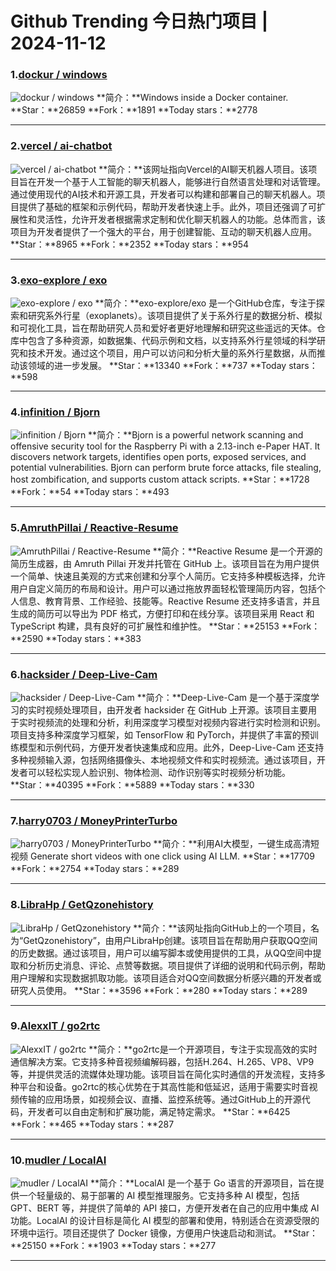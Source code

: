 # Github Trending 今日热门项目 | 2024-11-12
### 1.[dockur / windows](https://github.com/dockur/windows)

![dockur / windows](https://repository-images.githubusercontent.com/743140652/69c0c16a-9695-484e-861e-9b07c0507f45)
**简介：**Windows inside a Docker container.
**Star：**26859
**Fork：**1891
**Today stars：**2778

---

### 2.[vercel / ai-chatbot](https://github.com/vercel/ai-chatbot)

![vercel / ai-chatbot](https://opengraph.githubassets.com/e5ff660b16a77493ac2f0adf9e22944c8c6d8e65e816607f3629d360aa1c5ed2/vercel/ai-chatbot)
**简介：**该网址指向Vercel的AI聊天机器人项目。该项目旨在开发一个基于人工智能的聊天机器人，能够进行自然语言处理和对话管理。通过使用现代的AI技术和开源工具，开发者可以构建和部署自己的聊天机器人。项目提供了基础的框架和示例代码，帮助开发者快速上手。此外，项目还强调了可扩展性和灵活性，允许开发者根据需求定制和优化聊天机器人的功能。总体而言，该项目为开发者提供了一个强大的平台，用于创建智能、互动的聊天机器人应用。
**Star：**8965
**Fork：**2352
**Today stars：**954

---

### 3.[exo-explore / exo](https://github.com/exo-explore/exo)

![exo-explore / exo](https://opengraph.githubassets.com/1abdb53c0155b55979a908407a1dbdcc63a26363c98352cb72d03e0e8656fe0c/exo-explore/exo)
**简介：**exo-explore/exo 是一个GitHub仓库，专注于探索和研究系外行星（exoplanets）。该项目提供了关于系外行星的数据分析、模拟和可视化工具，旨在帮助研究人员和爱好者更好地理解和研究这些遥远的天体。仓库中包含了多种资源，如数据集、代码示例和文档，以支持系外行星领域的科学研究和技术开发。通过这个项目，用户可以访问和分析大量的系外行星数据，从而推动该领域的进一步发展。
**Star：**13340
**Fork：**737
**Today stars：**598

---

### 4.[infinition / Bjorn](https://github.com/infinition/Bjorn)

![infinition / Bjorn](https://repository-images.githubusercontent.com/809326864/0fe34573-8870-470b-a735-f515248200c0)
**简介：**Bjorn is a powerful network scanning and offensive security tool for the Raspberry Pi with a 2.13-inch e-Paper HAT. It discovers network targets, identifies open ports, exposed services, and potential vulnerabilities. Bjorn can perform brute force attacks, file stealing, host zombification, and supports custom attack scripts.
**Star：**1728
**Fork：**54
**Today stars：**493

---

### 5.[AmruthPillai / Reactive-Resume](https://github.com/AmruthPillai/Reactive-Resume)

![AmruthPillai / Reactive-Resume](https://repository-images.githubusercontent.com/249995750/7d64eb6a-d1d4-4bb2-8f54-59b5505fc6dc)
**简介：**Reactive Resume 是一个开源的简历生成器，由 Amruth Pillai 开发并托管在 GitHub 上。该项目旨在为用户提供一个简单、快速且美观的方式来创建和分享个人简历。它支持多种模板选择，允许用户自定义简历的布局和设计。用户可以通过拖放界面轻松管理简历内容，包括个人信息、教育背景、工作经验、技能等。Reactive Resume 还支持多语言，并且生成的简历可以导出为 PDF 格式，方便打印和在线分享。该项目采用 React 和 TypeScript 构建，具有良好的可扩展性和维护性。
**Star：**25153
**Fork：**2590
**Today stars：**383

---

### 6.[hacksider / Deep-Live-Cam](https://github.com/hacksider/Deep-Live-Cam)

![hacksider / Deep-Live-Cam](https://opengraph.githubassets.com/e225ceb45eb88d9b9b864fad3c0573309f4cfb1cf2202babb4acc75841833936/hacksider/Deep-Live-Cam)
**简介：**Deep-Live-Cam 是一个基于深度学习的实时视频处理项目，由开发者 hacksider 在 GitHub 上开源。该项目主要用于实时视频流的处理和分析，利用深度学习模型对视频内容进行实时检测和识别。项目支持多种深度学习框架，如 TensorFlow 和 PyTorch，并提供了丰富的预训练模型和示例代码，方便开发者快速集成和应用。此外，Deep-Live-Cam 还支持多种视频输入源，包括网络摄像头、本地视频文件和实时视频流。通过该项目，开发者可以轻松实现人脸识别、物体检测、动作识别等实时视频分析功能。
**Star：**40395
**Fork：**5889
**Today stars：**330

---

### 7.[harry0703 / MoneyPrinterTurbo](https://github.com/harry0703/MoneyPrinterTurbo)

![harry0703 / MoneyPrinterTurbo](https://opengraph.githubassets.com/4bb35815570d88fcf64429980d12634cfd1c8de1bcf00f72674fd8549796234b/harry0703/MoneyPrinterTurbo)
**简介：**利用AI大模型，一键生成高清短视频 Generate short videos with one click using AI LLM.
**Star：**17709
**Fork：**2754
**Today stars：**289

---

### 8.[LibraHp / GetQzonehistory](https://github.com/LibraHp/GetQzonehistory)

![LibraHp / GetQzonehistory](https://opengraph.githubassets.com/c067fa9c145d84bdeb9771d82a72f81281c2b0f3f975f8667af29c87136ecacc/LibraHp/GetQzonehistory)
**简介：**该网址指向GitHub上的一个项目，名为“GetQzonehistory”，由用户LibraHp创建。该项目旨在帮助用户获取QQ空间的历史数据。通过该项目，用户可以编写脚本或使用提供的工具，从QQ空间中提取和分析历史消息、评论、点赞等数据。项目提供了详细的说明和代码示例，帮助用户理解和实现数据抓取功能。该项目适合对QQ空间数据分析感兴趣的开发者或研究人员使用。
**Star：**3596
**Fork：**280
**Today stars：**289

---

### 9.[AlexxIT / go2rtc](https://github.com/AlexxIT/go2rtc)

![AlexxIT / go2rtc](https://repository-images.githubusercontent.com/526081371/c49bde42-af73-45f6-aada-1923c4db8619)
**简介：**go2rtc是一个开源项目，专注于实现高效的实时通信解决方案。它支持多种音视频编解码器，包括H.264、H.265、VP8、VP9等，并提供灵活的流媒体处理功能。该项目旨在简化实时通信的开发流程，支持多种平台和设备。go2rtc的核心优势在于其高性能和低延迟，适用于需要实时音视频传输的应用场景，如视频会议、直播、监控系统等。通过GitHub上的开源代码，开发者可以自由定制和扩展功能，满足特定需求。
**Star：**6425
**Fork：**465
**Today stars：**287

---

### 10.[mudler / LocalAI](https://github.com/mudler/LocalAI)

![mudler / LocalAI](https://opengraph.githubassets.com/edd45a6639d9a7c395591939dcac83e8c427489f327233fed5323108d4c23cd3/mudler/LocalAI)
**简介：**LocalAI 是一个基于 Go 语言的开源项目，旨在提供一个轻量级的、易于部署的 AI 模型推理服务。它支持多种 AI 模型，包括 GPT、BERT 等，并提供了简单的 API 接口，方便开发者在自己的应用中集成 AI 功能。LocalAI 的设计目标是简化 AI 模型的部署和使用，特别适合在资源受限的环境中运行。项目还提供了 Docker 镜像，方便用户快速启动和测试。
**Star：**25150
**Fork：**1903
**Today stars：**277

---

